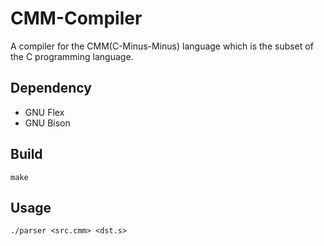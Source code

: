 # CMM-Compiler
A compiler for the CMM(C-Minus-Minus) language which is the subset of the C programming language.

## Dependency

- GNU Flex
- GNU Bison

## Build
```
make 
```

## Usage
```
./parser <src.cmm> <dst.s>
```

